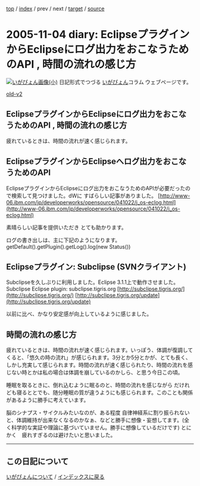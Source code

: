 [top](https://igapyon.github.io/diary/) 
 / [index](https://igapyon.github.io/diary/2005/index.html) 
 / prev 
 / next 
 / [target](https://igapyon.github.io/diary/2005/ig051104.html) 
 / [source](https://github.com/igapyon/diary/blob/gh-pages/2005/ig051104.html.src.md) 

2005-11-04 diary: EclipseプラグインからEclipseにログ出力をおこなうためのAPI , 時間の流れの感じ方
=====================================================================================================
[![いがぴょん画像(小)](https://igapyon.github.io/diary/images/iga200306s.jpg "いがぴょん")](https://igapyon.github.io/diary/memo/memoigapyon.html) 日記形式でつづる [いがぴょん](https://igapyon.github.io/diary/memo/memoigapyon.html)コラム ウェブページです。

[old-v2](ig051104-orig.html)

## EclipseプラグインからEclipseにログ出力をおこなうためのAPI , 時間の流れの感じ方

疲れているときは、時間の流れが速く感じられます。






## EclipseプラグインからEclipseへログ出力をおこなうためのAPI


EclipseプラグインからEclipseにログ出力をおこなうためのAPIが必要だったので検索して見つけました。dWに すばらしい記事がありました。
[http://www-06.ibm.com/jp/developerworks/opensource/041022/j_os-eclog.html](http://www-06.ibm.com/jp/developerworks/opensource/041022/j_os-eclog.html)


素晴らしい記事を提供いただき とても助かります。

ログの書き出しは、主に下記のようになります。
getDefault().getPlugin().getLog().log(new Status())


## Eclipseプラグイン: Subclipse (SVNクライアント)


Subclipseを久しぶりに利用しました。Eclipse 3.1.1上で動作させました。
Subclipse Eclipse plugin: subclipse.tigris.org
  [http://subclipse.tigris.org/](http://subclipse.tigris.org/)
  [http://subclipse.tigris.org/update](http://subclipse.tigris.org/update)
  


以前に比べ、かなり安定感が向上しているように感じました。

## 時間の流れの感じ方


疲れているときは、時間の流れが速く感じられます。いっぽう、体調が復調してくると、「悠久の時の流れ」が感じられます。3分とか5分とかが、とても長く、しかし充実して感じられます。時間の流れが速く感じられたり、時間の流れを感じない時とかは私の場合は体調を崩しているのかしら、と思う今日この頃。

睡眠を取るときに、倒れ込むように眠るのと、時間の流れを感じながら だけれども寝るととでも、随分睡眠の質が違うようにも感じられます。このことも関係があるように勝手に考えています。

脳のシナプス・サイクルみたいなのが、ある程度 自律神経系に割り振られないと、体調維持が出来なくなるのかなぁ、などと勝手に想像・妄想してます。(全く科学的な実証や理論に基づいていません。勝手に想像しているだけです)
とにかく　疲れすぎるのは避けたいと思いました。


----------------------------------------------------------------------------------------------------

## この日記について
[いがぴょんについて](https://igapyon.github.io/diary/memo/memoigapyon.html) / [インデックスに戻る](https://igapyon.github.io/diary/idxall.html)
